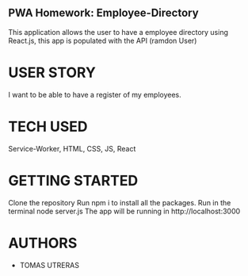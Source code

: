 
## PWA Homework:  Employee-Directory

This application allows the user to have a employee directory using React.js, this app is populated with the API (ramdon User)

# USER STORY
I want to be able to have a register of my employees.

# TECH USED 
Service-Worker,  HTML, CSS, JS, React

# GETTING STARTED
Clone the repository
Run npm i to install all the packages. 
Run in the terminal node server.js
The app will be running in http://localhost:3000
 

# AUTHORS
- TOMAS UTRERAS